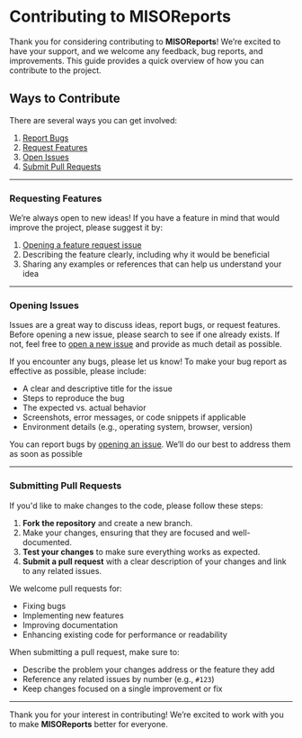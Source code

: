 # Contributing to MISOReports

Thank you for considering contributing to **MISOReports**! We’re excited to have your support, and we welcome any feedback, bug reports, and improvements. This guide provides a quick overview of how you can contribute to the project.

## Ways to Contribute

There are several ways you can get involved:

1. [Report Bugs](#reporting-bugs)
2. [Request Features](#requesting-features)
3. [Open Issues](#opening-issues)
4. [Submit Pull Requests](#submitting-pull-requests)

---

### Requesting Features

We’re always open to new ideas! If you have a feature in mind that would improve the project, please suggest it by:

1. [Opening a feature request issue](https://github.com/BrianWeiHaoMa/MISOReports/issues/new)
2. Describing the feature clearly, including why it would be beneficial
3. Sharing any examples or references that can help us understand your idea

---

### Opening Issues

Issues are a great way to discuss ideas, report bugs, or request features. Before opening a new issue, please search to see if one already exists. If not, feel free to [open a new issue](https://github.com/BrianWeiHaoMa/MISOReports/issues/new) and provide as much detail as possible.

If you encounter any bugs, please let us know! To make your bug report as effective as possible, please include:

- A clear and descriptive title for the issue
- Steps to reproduce the bug
- The expected vs. actual behavior
- Screenshots, error messages, or code snippets if applicable
- Environment details (e.g., operating system, browser, version)

You can report bugs by [opening an issue](https://github.com/BrianWeiHaoMa/MISOReports/issues/new?template=bug_report.md). We’ll do our best to address them as soon as possible

---

### Submitting Pull Requests

If you'd like to make changes to the code, please follow these steps:

1. **Fork the repository** and create a new branch.
2. Make your changes, ensuring that they are focused and well-documented.
3. **Test your changes** to make sure everything works as expected.
4. **Submit a pull request** with a clear description of your changes and link to any related issues.

We welcome pull requests for:
- Fixing bugs
- Implementing new features
- Improving documentation
- Enhancing existing code for performance or readability

When submitting a pull request, make sure to:
- Describe the problem your changes address or the feature they add
- Reference any related issues by number (e.g., `#123`)
- Keep changes focused on a single improvement or fix

---

Thank you for your interest in contributing! We’re excited to work with you to make **MISOReports** better for everyone.
